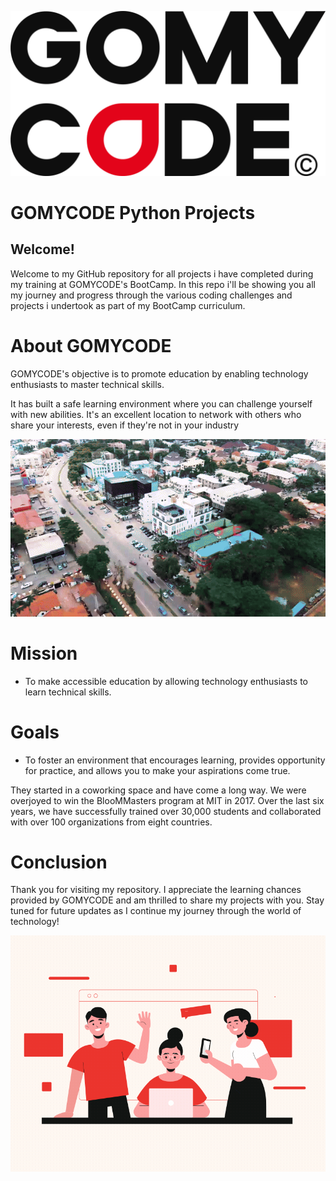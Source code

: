 ![GOMYCODE logo](./assets/GOMYCODE-LOGO.png)

# GOMYCODE Python Projects

## Welcome!
Welcome to my GitHub repository for all projects i have completed during my training at GOMYCODE's BootCamp.
In this repo i'll be showing you all my journey and progress through the various coding challenges and projects i undertook as part of my BootCamp curriculum.

# About GOMYCODE 
GOMYCODE's objective is to promote education by enabling technology enthusiasts to master technical skills.

It has built a safe learning environment where you can challenge yourself with new abilities. It's an excellent location to network with others who share your interests, even if they're not in your industry

![GOMYCODE_gif](./assets/yt5s.io-ABUJAHACKERSPACETOURGOMYCODENIGERIA-720p-Trim-ezgif.com-video-to-gif-converter.gif)

# Mission
- To make accessible education by allowing technology enthusiasts to learn technical skills.
# Goals
 - To foster an environment that encourages learning, provides opportunity for practice, and allows you to make your aspirations come true.

They started in a coworking space and have come a long way. We were overjoyed to win the BlooMMasters program at MIT in 2017. Over the last six years, we have successfully trained over 30,000 students and collaborated with over 100 organizations from eight countries.

# Conclusion
Thank you for visiting my repository. I appreciate the learning chances provided by GOMYCODE and am thrilled to share my projects with you. Stay tuned for future updates as I continue my journey through the world of technology!

![GOMYCODE-gif](./assets/Gomycode%20gif.gif)
